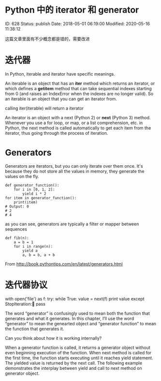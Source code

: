 # Python 中的 iterator 和 generator


ID: 628
Status: publish
Date: 2018-05-01 06:19:00
Modified: 2020-05-16 11:38:12


这篇文章里面有不少概念都是错的，需要改进


# 迭代器

In Python, iterable and iterator have specific meanings.

An iterable is an object that has an __iter__ method which returns an iterator, or which defines a __getitem__ method that can take sequential indexes starting from 0 (and raises an IndexError when the indexes are no longer valid). So an iterable is an object that you can get an iterator from.

calling iter(iterable) will return a iterator

An iterator is an object with a next (Python 2) or __next__ (Python 3) method. 
Whenever you use a for loop, or map, or a list comprehension, etc. in Python, the next method is called automatically to get each item from the iterator, thus going through the process of iteration.

# Generators

Generators are iterators, but you can only iterate over them once. It's because they do not store all the values in memory, they generate the values on the fly. 

```
def generator_function():
    for i in [0, 1, 2]:
        yield i * 2
for item in generator_function():
    print(item)
# Output: 0
# 2
# 4
```

as you can see, generators are typically a filter or mapper between sequences

```
def fib(n):
    a = b = 1
    for i in range(n):
        yield a
        a, b = b, a + b
```


From <http://book.pythontips.com/en/latest/generators.html>

# 迭代器协议



with open('file') as f:
    try:
        while True:
            value = next(f)
            print value
    except StopIteration:        pass

The word “generator” is confusingly used to mean both the function that generates and what it generates. In this chapter, I’ll use the word “generator” to mean the genearted object and “generator function” to mean the function that generates it.

Can you think about how it is working internally?

When a generator function is called, it returns a generator object without even beginning execution of the function. When next method is called for the first time, the function starts executing until it reaches yield statement. The yielded value is returned by the next call.
The following example demonstrates the interplay between yield and call to next method on generator object.